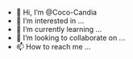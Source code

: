- 👋 Hi, I’m @Coco-Candia
- 👀 I’m interested in ...
- 🌱 I’m currently learning ...
- 💞️ I’m looking to collaborate on ...
- 📫 How to reach me ...

<!---
Coco-Candia/Coco-Candia is a ✨ special ✨ repository because its `README.md` (this file) appears on your GitHub profile.
You can click the Preview link to take a look at your changes.
--->
